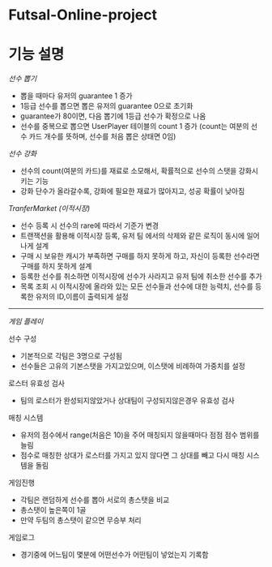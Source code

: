 # Futsal-Online-project

# 기능 설명

_선수 뽑기_

- 뽑을 때마다 유저의 guarantee 1 증가
- 1등급 선수를 뽑으면 뽑은 유저의 guarantee 0으로 초기화
- guarantee가 80이면, 다음 뽑기에 1등급 선수가 확정으로 나옴
- 선수를 중복으로 뽑으면 UserPlayer 테이블의 count 1 증가 (count는 여분의 선수 카드 개수를 뜻하며, 선수를 처음 뽑은 상태면 0임)

_선수 강화_

- 선수의 count(여분의 카드)를 재료로 소모해서, 확률적으로 선수의 스탯을 강화시키는 기능
- 강화 단수가 올라갈수록, 강화에 필요한 재료가 많아지고, 성공 확률이 낮아짐

_TranferMarket (이적시장)_

- 선수 등록 시 선수의 rare에 따라서 기준가 변경
- 트랜잭션을 활용해 이적시장 등록, 유저 팀 에서의 삭제와 같은 로직이 동시에 일어나게 설계
- 구매 시 보유한 캐시가 부족하면 구매를 하지 못하게 하고, 자신이 등록한 선수라면 구매를 하지 못하게 설계
- 등록한 선수를 취소하면 이적시장에 선수가 사라지고 유저 팀에 취소한 선수를 추가
- 목록 조회 시 이적시장에 올라와 있는 모든 선수들과 선수에 대한 능력치, 선수를 등록한 유저의 ID,이름이 출력되게 설정

---

_게임 플레이_

선수 구성

- 기본적으로 각팀은 3명으로 구성됨
- 선수들은 고유의 기본스탯을 가지고있으며, 이스탯에 비례하여 가중치를 설정

로스터 유효성 검사

- 팀의 로스터가 완성되지않았거나 상대팀이 구성되지않은경우 유효성 검사

매칭 시스템

- 유저의 점수에서 range(처음은 10)을 주어 매칭되지 않을때마다 점점 점수 범위를 늘림
- 점수로 매칭한 상대가 로스터를 가지고 있지 않다면 그 상대를 빼고 다시 매칭 시스템을 돌림

게임진행

- 각팀은 랜덤하게 선수를 뽑아 서로의 총스탯을 비교
- 총스탯이 높은쪽이 1골
- 만약 두팀의 총스탯이 같으면 무승부 처리

게임로그

- 경기중에 어느팀이 몇분에 어떤선수가 어떤팀이 넣었는지 기록함
